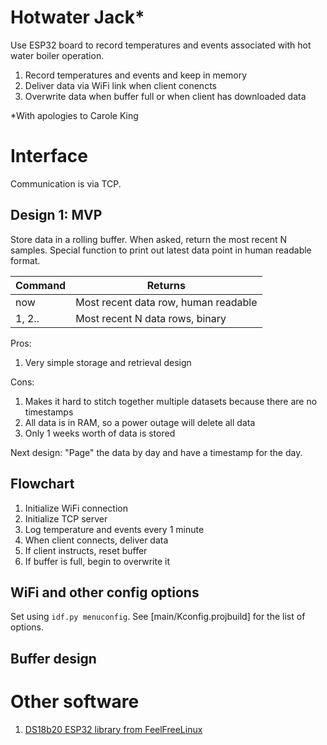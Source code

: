 # Hotwater Jack*

Use ESP32 board to record temperatures and events associated with
hot water boiler operation.

1. Record temperatures and events and keep in memory
2. Deliver data via WiFi link when client conencts
3. Overwrite data when buffer full or when client has downloaded data

*With apologies to Carole King

# Interface

Communication is via TCP. 

## Design 1: MVP

Store data in a rolling buffer. When asked, return the most recent N samples. 
Special function to print out latest data point in human readable format.

| Command  | Returns                                        |
|---       |---                                             |
| now      | Most recent data row, human readable |
| 1, 2..   | Most recent N data rows, binary |

Pros: 
1. Very simple storage and retrieval design

Cons: 
1. Makes it hard to stitch together multiple datasets because there are no timestamps
2. All data is in RAM, so a power outage will delete all data
3. Only 1 weeks worth of data is stored

Next design: "Page" the data by day and have a timestamp for the day.

## Flowchart

1. Initialize WiFi connection
2. Initialize TCP server
3. Log temperature and events every 1 minute
4. When client connects, deliver data
5. If client instructs, reset buffer
6. If buffer is full, begin to overwrite it


## WiFi and other config options

Set using `idf.py menuconfig`. See [main/Kconfig.projbuild] for the list of options.


## Buffer design

# Other software
1. [DS18b20 ESP32 library from FeelFreeLinux](https://github.com/feelfreelinux/ds18b20)
